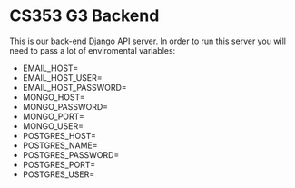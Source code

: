 # CS353 G3 Backend

This is our back-end Django API server. In order to run this server you will need to pass a lot of enviromental variables:

- EMAIL_HOST=
- EMAIL_HOST_USER=
- EMAIL_HOST_PASSWORD=
- MONGO_HOST=
- MONGO_PASSWORD=
- MONGO_PORT=
- MONGO_USER=
- POSTGRES_HOST=
- POSTGRES_NAME=
- POSTGRES_PASSWORD=
- POSTGRES_PORT=
- POSTGRES_USER=
